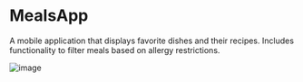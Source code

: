 # MealsApp
A mobile application that displays favorite dishes and their recipes. Includes functionality to filter meals based on allergy restrictions.

![image](https://user-images.githubusercontent.com/32990212/65634580-83cb0480-dfac-11e9-8097-ea0d776f2f47.png)
